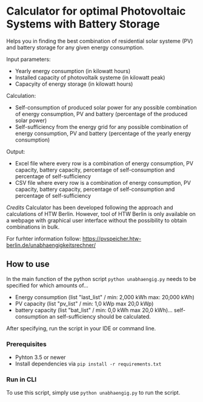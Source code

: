 # Calculator for optimal Photovoltaic Systems with Battery Storage

Helps you in finding the best combination of residential solar systeme (PV) and battery storage for any given energy consumption.

Input parameters:
- Yearly energy consumption (in kilowatt hours)
- Installed capacity of photovoltaik systeme (in kilowatt peak)
- Capacyity of energy storage (in kilowatt hours)

Calculation:
- Self-consumption of produced solar power for any possible combination of energy consumption, PV and battery (percentage of the produced solar power)
- Self-sufficiency from the energy grid for any possible combination of energy consumption, PV and battery (percentage of the yearly energy consumption)

Output:
- Excel file where every row is a combination of energy consumption, PV capacity, battery capacity, percentage of self-consumption and percentage of self-sufficiency
- CSV file where every row is a combination of energy consumption, PV capacity, battery capacity, percentage of self-consumption and percentage of self-sufficiency

*Credits*
Calculator has been developed following the approach and calculations of HTW Berlin. However, tool of HTW Berlin is only available on a webpage with graphical user interface without the possibility to obtain combinations in bulk.

For furhter information follow: https://pvspeicher.htw-berlin.de/unabhaengigkeitsrechner/

## How to use

In the main function of the python script ```python unabhaengig.py``` needs to be specified for which amounts of... 
- Energy consumption (list "last_list" / min: 2,000 kWh max: 20,000 kWh)
- PV capacity (list "pv_list" / min: 1,0 kWp max 20,0 kWp)
- battery capacity (list "bat_list" / min: 0,0 kWh max 20,0 kWh)...
self-consumption an self-sufficiency should be calculated.

After specifying, run the script in your IDE or command line.

### Prerequisites

- Pyhton 3.5 or newer
- Install dependencies via ```pip install -r requirements.txt```

### Run in CLI

To use this script, simply use ```python unabhaengig.py``` to run the script.
